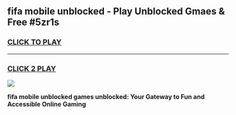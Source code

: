 
## fifa mobile unblocked - Play Unblocked Gmaes & Free #5zr1s
<h3>
<a href="https://news.freeplayer.one?title=fifa_mobile_unblocked&ref=24F">CLICK TO PLAY</a></h3>
<hr>

<h3>
<a href="https://news.freeplayer.one?title=fifa_mobile_unblocked&ref=24F">CLICK 2 PLAY</a>
  
</h3>

<a href="https://news.freeplayer.one?title=fifa_mobile_unblocked&ref=24F/"><img src="https://clearcache.store/games.png"></a>


**fifa mobile unblocked games unblocked: Your Gateway to Fun and Accessible Online Gaming**
